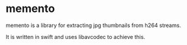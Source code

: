 # memento

memento is a library for extracting jpg thumbnails from h264 streams.

It is written in swift and uses libavcodec to achieve this.
